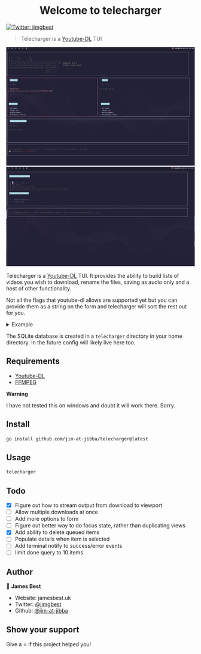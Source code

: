 <h1 align="center">Welcome to telecharger</h1>
<p>
  <a href="https://twitter.com/jimgbest" target="_blank">
    <img alt="Twitter: jimgbest" src="https://img.shields.io/twitter/follow/jimgbest.svg?style=social" />
  </a>
</p>

> Telecharger is a [Youtube-DL](https://github.com/ytdl-org/youtube-dl) TUI

![Dashboard](./assets/telecharger-dashboard.jpg)
![Form](./assets/telecharger-form.jpg)

Telecharger is a [Youtube-DL](https://github.com/ytdl-org/youtube-dl) TUI. It provides the ability to build lists of videos you wish to download, rename the files, saving as audio only and a host of other functionality.

Not all the flags that youtube-dl allows are supported yet but you can provide them as a string on the form and telecharger will sort the rest out for you.

<details>
  <summary>Example</summary>

Adding the following extra commands

`--add-metadata --write-all-thumbnails --embed-thumbnail --write-info-json --embed-subs --all-subs`
![Example commnds](./assets/telecharger-extra-commands.gif)

</details>

The SQLite database is created in a `telecharger` directory in your home directory. In the future config will likely live here too.

## Requirements

- [Youtube-DL](https://github.com/ytdl-org/youtube-dl)
- [FFMPEG](https://ffmpeg.org/)

**Warning**

I have not tested this on windows and doubt it will work there. Sorry.

## Install

```sh
go install github.com/jim-at-jibba/telecharger@latest
```

## Usage

```sh
telecharger
```

## Todo

- [x] Figure out how to stream output from download to viewport
- [ ] Allow multiple downloads at once
- [ ] Add more options to form
- [ ] Figure out better way to do focus state, rather than duplicating views
- [x] Add ability to delete queued items
- [ ] Populate details when item is selected
- [ ] Add terminal notify to success/error events
- [ ] limit done query to 10 items

## Author

👤 **James Best**

- Website: jamesbest.uk
- Twitter: [@jimgbest](https://twitter.com/jimgbest)
- Github: [@jim-at-jibba](https://github.com/jim-at-jibba)

## Show your support

Give a ⭐️ if this project helped you!
